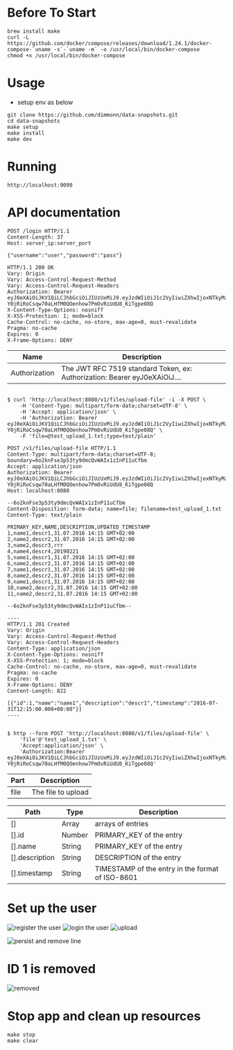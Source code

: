 # **Before To Start**
```text
brew install make
curl -L https://github.com/docker/compose/releases/download/1.24.1/docker-compose-`uname -s`-`uname -m` -o /usr/local/bin/docker-compose
chmod +x /usr/local/bin/docker-compose
```
# **Usage**

- setup env as below
```.env
git clone https://github.com/dimmonn/data-snapshots.git
cd data-snapshots
make setup
make install
make dev
```
# **Running**
```text
http://localhost:9090
```
# **API documentation**

```text
POST /login HTTP/1.1
Content-Length: 37
Host: server_ip:server_port

{"username":"user","password":"pass"}
```
```text
HTTP/1.1 200 OK
Vary: Origin
Vary: Access-Control-Request-Method
Vary: Access-Control-Request-Headers
Authorization: Bearer eyJ0eXAiOiJKV1QiLCJhbGciOiJIUzUxMiJ9.eyJzdWIiOiJ1c2VyIiwiZXhwIjoxNTkyMzc0NTQwfQ.I9roM1CV4O9eBNy0WgXXcp2Atx4wmqmoWA7Ar5-Y0jRiRoCsqw70aLHfM0QOenhow7PmOvRiUdU8_KiTgpe08Q
X-Content-Type-Options: nosniff
X-XSS-Protection: 1; mode=block
Cache-Control: no-cache, no-store, max-age=0, must-revalidate
Pragma: no-cache
Expires: 0
X-Frame-Options: DENY
```



Name         |Description
------------ | -------------
Authorization | The JWT RFC 7519 standard Token, ex: Authorization: Bearer eyJ0eXAiOiJ....

```text

$ curl 'http://localhost:8080/v1/files/upload-file' -i -X POST \
    -H 'Content-Type: multipart/form-data;charset=UTF-8' \
    -H 'Accept: application/json' \
    -H 'Authorization: Bearer eyJ0eXAiOiJKV1QiLCJhbGciOiJIUzUxMiJ9.eyJzdWIiOiJ1c2VyIiwiZXhwIjoxNTkyMzc0NTQwfQ.I9roM1CV4O9eBNy0WgXXcp2Atx4wmqmoWA7Ar5-Y0jRiRoCsqw70aLHfM0QOenhow7PmOvRiUdU8_KiTgpe08Q' \
    -F 'file=@test_upload_1.txt;type=text/plain'

```
```text
POST /v1/files/upload-file HTTP/1.1
Content-Type: multipart/form-data;charset=UTF-8; boundary=6o2knFse3p53ty9dmcQvWAIx1zInP11uCfbm
Accept: application/json
Authorization: Bearer eyJ0eXAiOiJKV1QiLCJhbGciOiJIUzUxMiJ9.eyJzdWIiOiJ1c2VyIiwiZXhwIjoxNTkyMzc0NTQwfQ.I9roM1CV4O9eBNy0WgXXcp2Atx4wmqmoWA7Ar5-Y0jRiRoCsqw70aLHfM0QOenhow7PmOvRiUdU8_KiTgpe08Q
Host: localhost:8080

--6o2knFse3p53ty9dmcQvWAIx1zInP11uCfbm
Content-Disposition: form-data; name=file; filename=test_upload_1.txt
Content-Type: text/plain

PRIMARY_KEY,NAME,DESCRIPTION,UPDATED_TIMESTAMP
1,name1,descr1,31.07.2016 14:15 GMT+02:00
2,name2,descr2,31.07.2016 14:15 GMT+02:00
3,name2,descr3,rrr
4,name4,descr4,20190221
5,name1,descr1,31.07.2016 14:15 GMT+02:00
6,name2,descr2,31.07.2016 14:15 GMT+02:00
7,name1,descr1,31.07.2016 14:15 GMT+02:00
8,name2,descr2,31.07.2016 14:15 GMT+02:00
9,name1,descr1,31.07.2016 14:15 GMT+02:00
10,name2,descr2,31.07.2016 14:15 GMT+02:00
11,name2,descr2,31.07.2016 14:15 GMT+02:00

--6o2knFse3p53ty9dmcQvWAIx1zInP11uCfbm--
```

```text
----
HTTP/1.1 201 Created
Vary: Origin
Vary: Access-Control-Request-Method
Vary: Access-Control-Request-Headers
Content-Type: application/json
X-Content-Type-Options: nosniff
X-XSS-Protection: 1; mode=block
Cache-Control: no-cache, no-store, max-age=0, must-revalidate
Pragma: no-cache
Expires: 0
X-Frame-Options: DENY
Content-Length: 822

[{"id":1,"name":"name1","description":"descr1","timestamp":"2016-07-31T12:15:00.000+00:00"}]
----
```

```text

$ http --form POST 'http://localhost:8080/v1/files/upload-file' \
    'file'@'test_upload_1.txt' \
    'Accept:application/json' \
    'Authorization:Bearer eyJ0eXAiOiJKV1QiLCJhbGciOiJIUzUxMiJ9.eyJzdWIiOiJ1c2VyIiwiZXhwIjoxNTkyMzc0NTQwfQ.I9roM1CV4O9eBNy0WgXXcp2Atx4wmqmoWA7Ar5-Y0jRiRoCsqw70aLHfM0QOenhow7PmOvRiUdU8_KiTgpe08Q'

```

Part | Description
--- | -------------
file | The file to upload

Path | Type | Description
---- | ---- | -------
[] | Array | arrays of entries
[].id | Number | PRIMARY_KEY of the entry
[].name | String | PRIMARY_KEY of the entry
[].description | String | DESCRIPTION of the entry
[].timestamp |String | TIMESTAMP of the entry in the format of ISO-8601

# **Set up the user**
![register the user](data-snapshots-auth/src/main/resources/register.png?raw=true "Template")
![login the user](data-snapshots-auth/src/main/resources/login.png?raw=true "Template")
![upload](data-snapshots-auth/src/main/resources/upload.png?raw=true "Template")

![persist and remove line](data-snapshots-auth/src/main/resources/remove.png?raw=true "Template")

# **ID 1 is removed**
![removed](data-snapshots-auth/src/main/resources/removed.png?raw=true "Template")

# **Stop app and clean up resources**
```text
make stop
make clear
```

